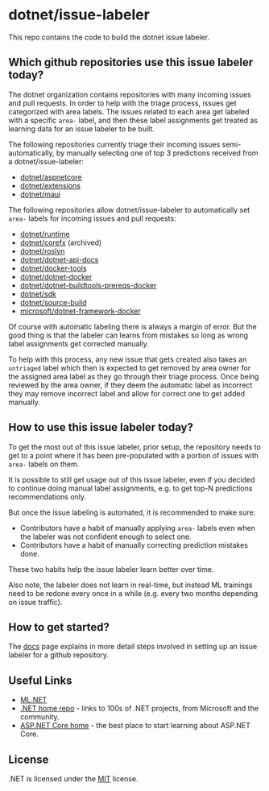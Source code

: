 # dotnet/issue-labeler

This repo contains the code to build the dotnet issue labeler.

## Which github repositories use this issue labeler today?

The dotnet organization contains repositories with many incoming issues and pull requests. In order to help with the triage process, issues get categorized with area labels. The issues related to each area get labeled with a specific `area-` label, and then these label assignments get treated as learning data for an issue labeler to be built. 

The following repositories currently triage their incoming issues semi-automatically, by manually selecting one of top 3 predictions received from a dotnet/issue-labeler:

* [dotnet/aspnetcore](https://github.com/dotnet/aspnetcore)
* [dotnet/extensions](https://github.com/dotnet/extensions)
* [dotnet/maui](https://github.com/dotnet/maui)

The following repositories allow dotnet/issue-labeler to automatically set `area-` labels for incoming issues and pull requests:

* [dotnet/runtime](https://github.com/dotnet/runtime)
* [dotnet/corefx](https://github.com/dotnet/corefx) (archived)
* [dotnet/roslyn](https://github.com/dotnet/roslyn)
* [dotnet/dotnet-api-docs](https://github.com/dotnet/dotnet-api-docs)
* [dotnet/docker-tools](https://github.com/dotnet/docker-tools)
* [dotnet/dotnet-docker](https://github.com/dotnet/dotnet-docker)
* [dotnet/dotnet-buildtools-prereqs-docker](https://github.com/dotnet/dotnet-buildtools-prereqs-docker)
* [dotnet/sdk](https://github.com/dotnet/sdk)
* [dotnet/source-build](https://github.com/dotnet/source-build)
* [microsoft/dotnet-framework-docker](https://github.com/microsoft/dotnet-framework-docker)

Of course with automatic labeling there is always a margin of error. But the good thing is that the labeler can learns from mistakes so long as wrong label assignments get corrected manually.

To help with this process, any new issue that gets created also takes an `untriaged` label which then is expected to get removed by area owner for the assigned area label as they go through their triage process. Once being reviewed by the area owner, if they deem the automatic label as incorrect they may remove incorrect label and allow for correct one to get added manually.

## How to use this issue labeler today?

To get the most out of this issue labeler, prior setup, the repository needs to get to a point where it has been pre-populated with a portion of issues with `area-` labels on them. 

It is possible to still get usage out of this issue labeler, even if you decided to continue doing manual label assignments, e.g. to get top-N predictions recommendations only.

But once the issue labeling is automated, it is recommended to make sure:

- Contributors have a habit of manually applying `area-` labels even when the labeler was not confident enough to select one.
- Contributors have a habit of manually correcting prediction mistakes done.

These two habits help the issue labeler learn better over time.

Also note, the labeler does not learn in real-time, but instead ML trainings need to be redone every once in a while (e.g. every two months depending on issue traffic).

## How to get started?

The [docs](Documentation/) page explains in more detail steps involved in setting up an issue labeler for a github repository.

## Useful Links

* [ML.NET](ML.NET) 
* [.NET home repo](https://github.com/Microsoft/dotnet) - links to 100s of .NET projects, from Microsoft and the community.
* [ASP.NET Core home](https://docs.microsoft.com/aspnet/core/?view=aspnetcore-3.1) - the best place to start learning about ASP.NET Core.

## License

.NET is licensed under the [MIT](LICENSE.TXT) license.
